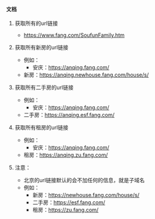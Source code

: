 #### 文档

1. 获取所有的url链接
    - https://www.fang.com/SoufunFamily.htm

2. 获取所有新房的url链接
    - 例如：
        - 安庆：https://anqing.fang.com/
    - 新房：https://anqing.newhouse.fang.com/house/s/

3. 获取所有二手房的url链接
    - 例如：
        - 安庆：https://anqing.fang.com/
    - 二手房：https://anqing.esf.fang.com/

4. 获取所有租房的url链接
    - 例如：
        - 安庆：https://anqing.fang.com/
    - 租房：https://anqing.zu.fang.com/

5. 注意：
    - 北京的url链接默认的会不加任何的信息，就是子域名
    - 例如：
        - 新房：https://newhouse.fang.com/house/s/
        - 二手房：https://esf.fang.com/
        - 租房：https://zu.fang.com/